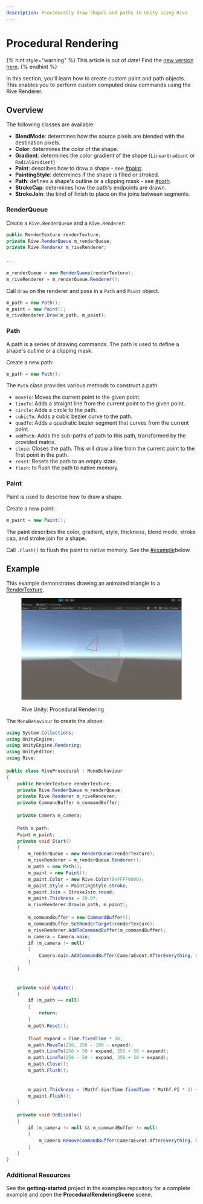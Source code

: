 ```yaml
---
description: Procedurally draw shapes and paths in Unity using Rive
---
```


# Procedural Rendering

{% hint style="warning" %}
This article is out of date! Find the [new version here](https://rive.app/community/doc/procedural-rendering/docF2fNqCP1W).
{% endhint %}

In this section, you’ll learn how to create custom paint and path objects. This enables you to perform custom computed draw commands using the Rive Renderer.

## Overview

The following classes are available:

* **BlendMode**: determines how the source pixels are blended with the destination pixels.
* **Color**: determines the color of the shape.
* **Gradient**: determines the color gradient of the shape (`LinearGradient` or `RadialGradient`)
* **Paint**: describes how to draw a shape - see [#paint](procedural-rendering.md#paint "mention").
* **PaintingStyle**: determines if the shape is filled or stroked.
* **Path**: defines a shape's outline or a clipping mask - see [#path](procedural-rendering.md#path "mention").
* **StrokeCap**: determines how the path's endpoints are drawn.
* **StrokeJoin**: the kind of finish to place on the joins between segments.

### RenderQueue

Create a `Rive.RenderQueue` and a `Rive.Renderer`:

```csharp
public RenderTexture renderTexture;
private Rive.RenderQueue m_renderQueue;
private Rive.Renderer m_riveRenderer;

...

m_renderQueue = new RenderQueue(renderTexture);
m_riveRenderer = m_renderQueue.Renderer();
```

Call `draw` on the renderer and pass in a `Path` and `Paint` object.

```csharp
m_path = new Path();
m_paint = new Paint();
m_riveRenderer.Draw(m_path, m_paint);
```

### Path

A path is a series of drawing commands. The path is used to define a shape's outline or a clipping mask.

Create a new path:

```csharp
m_path = new Path();
```

The `Path` class provides various methods to construct a path:&#x20;

* `moveTo`: Moves the current point to the given point.
* `lineTo`: Adds a straight line from the current point to the given point.
* `circle`: Adds a circle to the path.
* `cubicTo`: Adds a cubic bezier curve to the path.
* `quadTo`: Adds a quadratic bezier segment that curves from the current point.
* `addPath`: Adds the sub-paths of path to this path, transformed by the provided matrix.
* `close`: Closes the path. This will draw a line from the current point to the first point in the path.
* `reset`: Resets the path to an empty state.
* `flush`: to flush the path to native memory.

### Paint

Paint is used to describe how to draw a shape.&#x20;

Create a new paint:

```csharp
m_paint = new Paint();
```

The paint describes the color, gradient, style, thickness, blend mode, stroke cap, and stroke join for a shape.

Call `.Flush()` to flush the paint to native memory. See the [#example](procedural-rendering.md#example "mention")below.

## Example

This example demonstrates drawing an animated triangle to a [RenderTexture](https://docs.unity3d.com/ScriptReference/RenderTexture.html).

<figure><img src="../../.gitbook/assets/CleanShot 2023-12-08 at 11.14.14.gif" alt=""><figcaption><p>Rive Unity: Procedural Rendering</p></figcaption></figure>

The `MonoBehaviour` to create the above:

```csharp
using System.Collections;
using UnityEngine;
using UnityEngine.Rendering;
using UnityEditor;
using Rive;

public class RiveProcedural : MonoBehaviour
{
    public RenderTexture renderTexture;
    private Rive.RenderQueue m_renderQueue;
    private Rive.Renderer m_riveRenderer;
    private CommandBuffer m_commandBuffer;

    private Camera m_camera;

    Path m_path;
    Paint m_paint;
    private void Start()
    {
        m_renderQueue = new RenderQueue(renderTexture);
        m_riveRenderer = m_renderQueue.Renderer();
        m_path = new Path();
        m_paint = new Paint();
        m_paint.Color = new Rive.Color(0xFFFF0000);
        m_paint.Style = PaintingStyle.stroke;
        m_paint.Join = StrokeJoin.round;
        m_paint.Thickness = 20.0f;
        m_riveRenderer.Draw(m_path, m_paint);

        m_commandBuffer = new CommandBuffer();
        m_commandBuffer.SetRenderTarget(renderTexture);
        m_riveRenderer.AddToCommandBuffer(m_commandBuffer);
        m_camera = Camera.main;
        if (m_camera != null)
        {
            Camera.main.AddCommandBuffer(CameraEvent.AfterEverything, m_commandBuffer);
        }
    }


    private void Update()
    {
        if (m_path == null)
        {
            return;
        }
        m_path.Reset();

        float expand = Time.fixedTime * 10;
        m_path.MoveTo(256, 256 - 100 - expand);
        m_path.LineTo(256 + 50 + expand, 256 + 50 + expand);
        m_path.LineTo(256 - 50 - expand, 256 + 50 + expand);
        m_path.Close();
        m_path.Flush();


        m_paint.Thickness = (Mathf.Sin(Time.fixedTime * Mathf.PI * 2) + 1.0f) * 20.0f + 1.0f;
        m_paint.Flush();
    }

    private void OnDisable()
    {
        if (m_camera != null && m_commandBuffer != null)
        {
            m_camera.RemoveCommandBuffer(CameraEvent.AfterEverything, m_commandBuffer);
        }
    }
}
```

### Additional Resources

See the **getting-started** project in the examples repository for a complete example and open the **ProceduralRenderingScene** scene.

